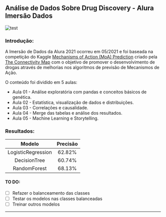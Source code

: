 ## Análise de Dados Sobre Drug Discovery - Alura Imersão Dados

![test](https://nexocode.com/blog/images/artificial-intelligence-in-drug-discovery-and-development/aI-in-Drug-Discovery-and-Development.png)

### Introdução:

A Imersão de Dados da Alura 2021 ocorreu em 05/2021 e foi baseada na competição do Kaggle [Mechanisms of Action (MoA) Prediction](https://www.kaggle.com/c/lish-moa/overview) criado pela [The Connectivity Map](https://clue.io/)
com o objetivo de promover o desenvolvimento de drogas através de melhorias nos algoritmos de previsão de Mecanismos de Ação.

O conteúdo foi dividido em 5 aulas:

* Aula 01 - Análise exploratória com pandas e conceitos básicos de genética. <br>
* Aula 02 - Estatística, visualização de dados e distribuições. <br>
* Aula 03 - Correlações e causalidade. <br>
* Aula 04 - Merge das tabelas e análise dos resultados. <br>
* Aula 05 - Machine Learning e Storytelling. <br>

### Resultados:

| Modelo     		|Precisão|
|:-----------------:|:------:|
| LogisticRegression| 62.82% |
| DecisionTree      | 60.74% |
| RandomForest		| 68.13% |

#### TO DO:
- [ ] Refazer o balanceamento das classes
- [ ] Testar os modelos nas classes balanceadas
- [ ] Treinar outros modelos

-----------------------------------------------------------------------------------------------------------------------------------------------------------------------------------
